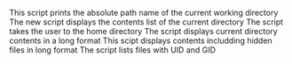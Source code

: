 This script prints the absolute path name of the current working directory
The new script displays the contents list of the current directory
The script takes the user to the home directory
The script displays current directory contents in a long format
This scipt displays contents includding hidden files in long format
The script lists files with UID and GID
